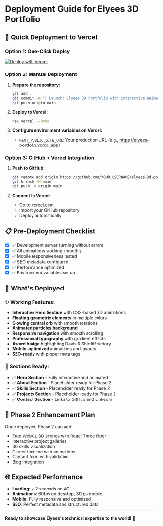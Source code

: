 # Deployment Guide for Elyees 3D Portfolio

## 🚀 Quick Deployment to Vercel

### Option 1: One-Click Deploy
[![Deploy with Vercel](https://vercel.com/button)](https://vercel.com/new/clone?repository-url=https://github.com/your-username/elyees-3d-portfolio)

### Option 2: Manual Deployment

1. **Prepare the repository:**
   ```bash
   git add .
   git commit -m "🚀 Launch: Elyees 3D Portfolio with interactive animations"
   git push origin main
   ```

2. **Deploy to Vercel:**
   ```bash
   npx vercel --prod
   ```

3. **Configure environment variables on Vercel:**
   - `NEXT_PUBLIC_SITE_URL`: Your production URL (e.g., https://elyees-portfolio.vercel.app)

### Option 3: GitHub + Vercel Integration

1. **Push to GitHub:**
   ```bash
   git remote add origin https://github.com/YOUR_USERNAME/elyees-3d-portfolio.git
   git branch -M main
   git push -u origin main
   ```

2. **Connect to Vercel:**
   - Go to [vercel.com](https://vercel.com)
   - Import your GitHub repository
   - Deploy automatically

## 📋 Pre-Deployment Checklist

- [x] ✅ Development server running without errors
- [x] ✅ All animations working smoothly
- [x] ✅ Mobile responsiveness tested
- [x] ✅ SEO metadata configured
- [x] ✅ Performance optimized
- [x] ✅ Environment variables set up

## 🎯 What's Deployed

### ✨ **Working Features:**
- **Interactive Hero Section** with CSS-based 3D animations
- **Floating geometric elements** in multiple colors
- **Glowing central orb** with smooth rotations
- **Animated particles background**
- **Responsive navigation** with smooth scrolling
- **Professional typography** with gradient effects
- **Award badge** highlighting Davis & Shirtliff victory
- **Mobile-optimized** animations and layouts
- **SEO-ready** with proper meta tags

### 📱 **Sections Ready:**
- ✅ **Hero Section** - Fully interactive and animated
- ✅ **About Section** - Placeholder ready for Phase 2
- ✅ **Skills Section** - Placeholder ready for Phase 2  
- ✅ **Projects Section** - Placeholder ready for Phase 2
- ✅ **Contact Section** - Links to GitHub and LinkedIn

## 🔮 Phase 2 Enhancement Plan

Once deployed, Phase 2 can add:
- True WebGL 3D scenes with React Three Fiber
- Interactive project galleries
- 3D skills visualization
- Career timeline with animations
- Contact form with validation
- Blog integration

## 🌐 Expected Performance

- **Loading**: < 2 seconds on 4G
- **Animations**: 60fps on desktop, 30fps mobile
- **Mobile**: Fully responsive and optimized
- **SEO**: Perfect metadata and structured data

---

**Ready to showcase Elyees's technical expertise to the world!** 🚀